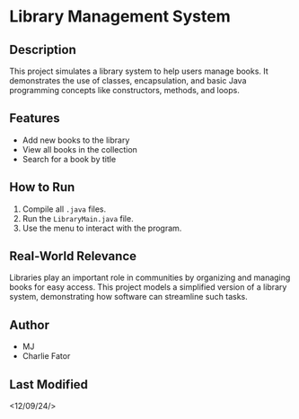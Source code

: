 # Library Management System

## Description
This project simulates a library system to help users manage books. It demonstrates the use of classes, encapsulation, and basic Java programming concepts like constructors, methods, and loops.

## Features
- Add new books to the library
- View all books in the collection
- Search for a book by title

## How to Run
1. Compile all `.java` files.
2. Run the `LibraryMain.java` file.
3. Use the menu to interact with the program.

## Real-World Relevance
Libraries play an important role in communities by organizing and managing books for easy access. This project models a simplified version of a library system, demonstrating how software can streamline such tasks.

## Author
- MJ
- Charlie Fator


## Last Modified
<12/09/24/>
